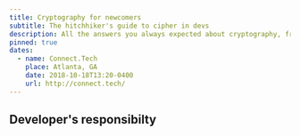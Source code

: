 ```yaml
---
title: Cryptography for newcomers
subtitle: The hitchhiker's guide to cipher in devs
description: All the answers you always expected about cryptography, from scratch, for everyone
pinned: true
dates:
  - name: Connect.Tech
    place: Atlanta, GA
    date: 2018-10-18T13:20-0400
    url: http://connect.tech/
---
```


<!-- .interleaf -->

## Developer's responsibilty